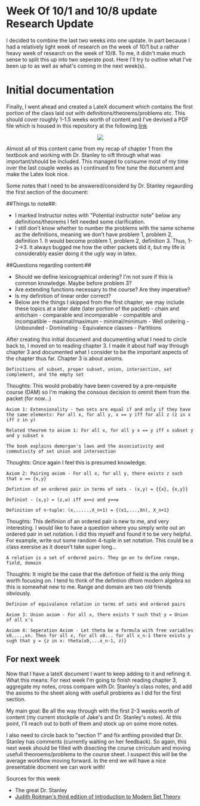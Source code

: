 # Week Of 10/1 and 10/8 update Research Update
I decided to combine the last two weeks into one update. In part because I had a relatively light week of research on the week of 10/1 but a rather heavy week of research on the week of 10/8. To me, it didn't make much sense to split this up into two seperate post. Here I'll try to outline what I've been up to as well as what's coming in the next week(s).

# Initial documentation
Finally, I went ahead and created a LateX document which contains the first portion of the class laid out with definitions/theorems/problems etc. This should cover roughly 1-1.5 weeks worth of content and I've devised a PDF file which is housed in this repository at the following [link](https://github.com/justiceadamsUNI/Set-Theory-Research/blob/master/pdf/Set_Theory_Doc_10-15.pdf)

<p align="center">
  <img src ="https://i.imgur.com/P80mLoz.png?1" />
</p>

Almost all of this content came from my recap of chapter 1 from the textbook and working with Dr. Stanley to sift through what was important/should be included. This managed to consume most of my time over the last couple weeks as I continued to fine tune the document and make the Latex look nice.

Some notes that I need to be answered/considerd by Dr. Stanley regaurding the first section of the document:

##Things to note##:
- I marked Instructor notes with "Potential instructor note" below any definitions/theorems I felt needed some clarification.
- I still don't know whether to number the problems with the same scheme as the definitions, meaning we don't have problem 1, problem 2, definition 1. It would become problem 1, problem 2, definition 3. Thus, 1-2->3. It always bugged me how the other packets did it, but my life is considerably easier doing it the ugly way in latex.

##Questions regarding content:##
- Should we define lexicographical ordering? I'm not sure if this is common knowledge. Maybe before problem 3?
- Are extending functions necessary to the course? Are they imperative?
- Is my definition of linear order correct?
- Below are the things I skipped from the first chapter, we may include these topics at a later date (later portion of the packet)
      - chain and antichain
      - comparable and incomparable
      - compatible and incompatible
      - maximal/maximum
      - minimal/minimum
      - Well ordering
      - Unbounded
      - Dominating
      - Equivalence classes
      - Partitions
      
After creating this initial document and documenting what I need to circle back to, I moved on to reading chapter 3. I made it about half way through chapter 3 and documented what I consider to be the important aspects of the chapter thus far. Chapter 3 is about axioms.
```
Definitions of subset, proper subset, union, intersection, set complement, and the empty set
```
Thoughts: This would probably have been covered by a pre-requisite course (DAM) so I'm making the consous decision to ommit them from the packet (for now...)

```
Axiom 1: Extensionality - two sets are equal if and only if they have the same elements: For all x, for all y, x == y iff for all z (z in x iff z in y)
```

```
Related theorem to axiom 1: For all x, for all y x == y iff x subset y and y subset x
```

```
The book explains demorgan's laws and the associativity and commutivity of set union and intersection
```
Thoughts: Once again I feel this is presumed knowledge.

```
Axiom 2: Pairing axiom - For all x, for all y, there exists z such that x == {x,y}
```

```
Defintion of an ordered pair in terms of sets - (x,y) = {{x}, {x,y}}
```

```
Definiot - (x,y) = (z,w) iff x==z and y==w
```

```
Definition of n-tuple: (x,.....,X_n+1) = {(x1,...,Xn), X_n+1}
```
Thoughts: This deifinion of an ordered pair is new to me, and very interesting. I would like to have a question where you simply write out an ordered pair in set notation. I did this myself and found it to be very helpful. For example, write out some random 4-tuple in set notation. This could be a class exersise as it doesn't take super long...

```
A relation is a set of ordered pairs. They go on to define range, field, domain
```
Thoughts: It might be the case that the defintion of field is the only thing worth focusing on. I tend to think of the defintion dfrom modern algebra so this is somewhat new to me. Range and domain are two old friends obviously.

```
Definion of equivalence relation in terms of sets and ordered pairs
```

```
Axiom 3: Union axiom - For all x, there exists Y such that y = Union of all x's
```

```
Axiom 4: Seperation Axiom - Let theta be a formula with free variables x0,...,xn. Then for all x, for all x0... for all x_n-1 there exists y sugh that y = {z in x: theta(x0,...x_n-1, z)}
```


## For next week
Now that I have a lateX document I want to keep adding to it and refining it. What this means: For next week I'm going to finish reading chapter 3, aggregate my notes, cross compare with Dr. Stanley's class notes, and add the axioms to the sheet along with usefull problems as I did for the first section.

My main goal: Be all the way through with the first 2-3 weeks worth of content (my current stockpile of Jake's and Dr. Stanley's notes). At this point, I'll reach out to both of them and stock up on some more notes.

I also need to circle back to "section 1" and fix anthing provided that Dr. Stanley has comments (currently waiting on her feedback). So again, this next week should be filled with disecting the course cirriculum and moving usefull theoroems/problems to the course sheet. I suspect this will be the average workflow moving forward. In the end we will have a nice presentable docment we can work with!

Sources for this week
- The great Dr. Stanley
- [Judith Roitman's third edition of Introduction to Modern Set Theory](https://www.amazon.com/Introduction-Modern-Theory-Judith-Roitman/dp/0989897516)
